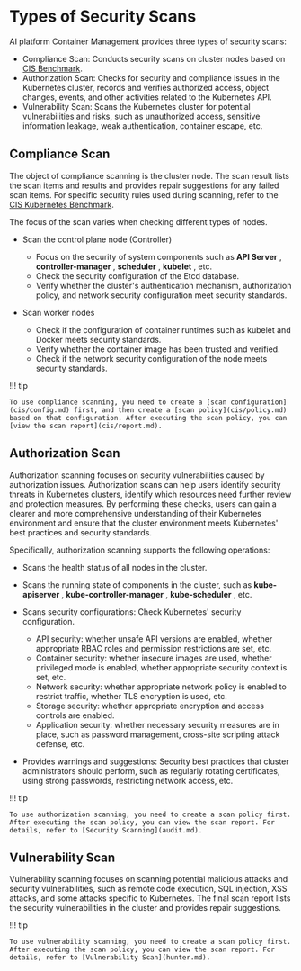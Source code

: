 # Types of Security Scans

AI platform Container Management provides three types of security scans:

- Compliance Scan: Conducts security scans on cluster nodes based on [CIS Benchmark](https://github.com/aquasecurity/kube-bench/tree/main/cfg).
- Authorization Scan: Checks for security and compliance issues in the Kubernetes cluster, records and verifies authorized access, object changes, events, and other activities related to the Kubernetes API.
- Vulnerability Scan: Scans the Kubernetes cluster for potential vulnerabilities and risks, such as unauthorized access, sensitive information leakage, weak authentication, container escape, etc.

## Compliance Scan

The object of compliance scanning is the cluster node. The scan result lists the scan items and results and provides repair suggestions for any failed scan items. For specific security rules used during scanning, refer to the [CIS Kubernetes Benchmark](https://www.cisecurity.org/benchmark/kubernetes).

The focus of the scan varies when checking different types of nodes.

- Scan the control plane node (Controller)

    - Focus on the security of system components such as __API Server__ , __controller-manager__ , __scheduler__ , __kubelet__ , etc.
    - Check the security configuration of the Etcd database.
    - Verify whether the cluster's authentication mechanism, authorization policy, and network security configuration meet security standards.

- Scan worker nodes

    - Check if the configuration of container runtimes such as kubelet and Docker meets security standards.
    - Verify whether the container image has been trusted and verified.
    - Check if the network security configuration of the node meets security standards.

!!! tip

    To use compliance scanning, you need to create a [scan configuration](cis/config.md) first, and then create a [scan policy](cis/policy.md) based on that configuration. After executing the scan policy, you can [view the scan report](cis/report.md).

## Authorization Scan

Authorization scanning focuses on security vulnerabilities caused by authorization issues. Authorization scans can help users identify security threats in Kubernetes clusters, identify which resources need further review and protection measures. By performing these checks, users can gain a clearer and more comprehensive understanding of their Kubernetes environment and ensure that the cluster environment meets Kubernetes' best practices and security standards.

Specifically, authorization scanning supports the following operations:

- Scans the health status of all nodes in the cluster.

- Scans the running state of components in the cluster, such as __kube-apiserver__ , __kube-controller-manager__ , __kube-scheduler__ , etc.

- Scans security configurations: Check Kubernetes' security configuration.

    - API security: whether unsafe API versions are enabled, whether appropriate RBAC roles and permission restrictions are set, etc.
    - Container security: whether insecure images are used, whether privileged mode is enabled, whether appropriate security context is set, etc.
    - Network security: whether appropriate network policy is enabled to restrict traffic, whether TLS encryption is used, etc.
    - Storage security: whether appropriate encryption and access controls are enabled.
    - Application security: whether necessary security measures are in place, such as password management, cross-site scripting attack defense, etc.

- Provides warnings and suggestions: Security best practices that cluster administrators should perform, such as regularly rotating certificates, using strong passwords, restricting network access, etc.

!!! tip

    To use authorization scanning, you need to create a scan policy first. After executing the scan policy, you can view the scan report. For details, refer to [Security Scanning](audit.md).

## Vulnerability Scan

Vulnerability scanning focuses on scanning potential malicious attacks and security vulnerabilities, such as remote code execution, SQL injection, XSS attacks, and some attacks specific to Kubernetes. The final scan report lists the security vulnerabilities in the cluster and provides repair suggestions.

!!! tip

    To use vulnerability scanning, you need to create a scan policy first. After executing the scan policy, you can view the scan report. For details, refer to [Vulnerability Scan](hunter.md).